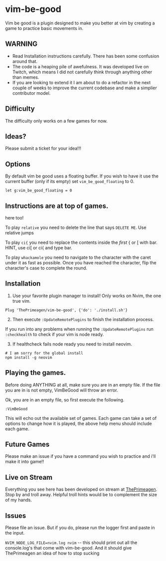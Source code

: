 # vim-be-good
Vim be good is a plugin designed to make you better at vim by creating a game
to practice basic movements in.

## WARNING
* Read Installation instructions carefully.  There has been some confusion
  around that.
* The code is a heaping pile of awefulness.  It was developed live on Twitch,
  which means I did not carefully think through anything other than memes.
* If you are looking to extend it I am about to do a refactor in the next
  couple of weeks to improve the current codebase and make a simplier
  contributor model.

## Difficulty
The difficulty only works on a few games for now.

## Ideas?
Please submit a ticket for your idea!!!

## Options

By default vim be good uses a floating buffer.  If you wish to have it use the
current buffer (only if its empty) set `vim_be_good_floating` to 0.

`let g:vim_be_good_floating = 0`

## Instructions are at top of games.
here too!

To play `relative` you need to delete the line that
says `DELETE ME`.  Use relative jumps

To play `ci{` you need to replace the contents
inside the _first_ { or [ with bar.  HINT, use ci[
or ci{ and type bar.

To play `whackamole` you need to navigate to the character with the caret under
it as fast as possible. Once you have reached the character, flip the
character's case to complete the round.

## Installation

1. Use your favorite plugin manager to install!  Only works on Nvim, the one true
vim.

```viml
Plug 'ThePrimeagen/vim-be-good', {'do': './install.sh'}
```

2. Then execute `:UpdateRemotePlugins` to finish the installation process.

If you run into any problems when running the `:UpdateRemotePlugins` run `:checkhealth` to check if your vim is node ready.

3. If healthcheck fails node ready you need to install neovim.
```
# I am sorry for the global install
npm install -g neovim
```

## Playing the games.
Before doing ANYTHING at all, make sure you are in an empty file.  If the file
you are in is not empty, VimBeGood will throw an error.

Ok, you are in an empty file, so first execute the following.

```viml
:VimBeGood
```

This will echo out the available set of games.  Each game can take a set of
options to change how it is played, the above help menu should include each game.

## Future Games
Please make an issue if you have a command you wish to practice and i'll make
it into game!!

## Live on Stream
Everything you see here has been developed on stream at [ThePrimeagen](https://twitch.tv/ThePrimeagen).
Stop by and troll away.  Helpful troll hints would be to complement the size of my hands.

## Issues
Please file an issue.  But if you do, please run the logger first and paste in
the input.

`NVIM_NODE_LOG_FILE=nvim.log nvim` -- this should print out all the
console.log's that come with vim-be-good.  And it should give ThePrimeagen an
idea of how to stop sucking
